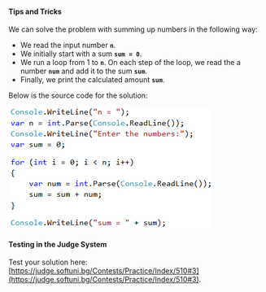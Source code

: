 #### Tips and Tricks

We can solve the problem with summing up numbers in the following way:
 - We read the input number **`n`**.
 - We initially start with a sum **`sum = 0`**.
 - We run a loop from 1 to **`n`**. On each step of the loop, we read the a number **`num`** and add it to the sum **`sum`**.
 - Finally, we print the calculated amount **`sum`**.
 
Below is the source code for the solution:

![](/assets/chapter-5-images/04.Sum-numbers-01.png)

#### Testing in the Judge System

Test your solution here: [https://judge.softuni.bg/Contests/Practice/Index/510#3](https://judge.softuni.bg/Contests/Practice/Index/510#3).
